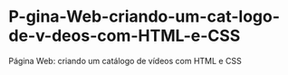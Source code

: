 # P-gina-Web-criando-um-cat-logo-de-v-deos-com-HTML-e-CSS
Página Web: criando um catálogo de vídeos com HTML e CSS
